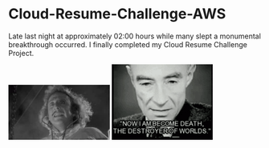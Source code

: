 # Cloud-Resume-Challenge-AWS

Late last night at approximately 02:00 hours while many slept a monumental breakthrough occurred. I finally completed my Cloud Resume Challenge Project. 

<img src="gifs/801ae83c3e31747770153a08323b1f35_w200.webp" width=40% height=60%/> <img src="gifs/atomic-nuke.gif" width=40% height=40%/>

